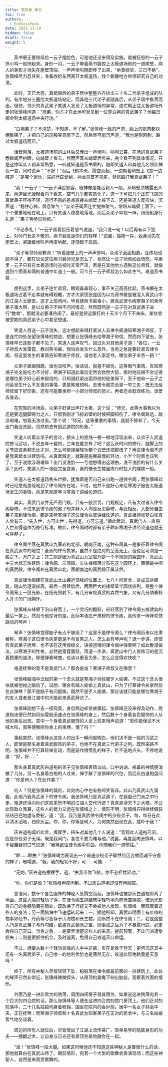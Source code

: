```yaml
---
title: 第四章 律令
toc: true
authors:
  - EndlessPeak
date: 2021-11-10
hidden: false
draft: false
weight: 5
---
```


　　燕书磐正要继续给一云子摆脸色，可是他还没来得及实施，就被狂怒的一云子拎小鸡一般拎起来。身形一闪，一云子带着燕书磐掠上太极道场前的一道崖壁，两人的身影才消失在崖壁顶端，一声声惨叫随即传了出来，“余音绕梁，三日不绝”，张慎峰尽力忍住笑，准备收拾东西离开太极道场，找个僻静地方继续研究自己的功法。

　　此时，天已大亮，真武殿后的弟子居中整整齐齐排出三十名二代弟子组成的队列，有序地分三圈绕太极道场站定，而其他三代弟子紧随其后，从弟子居中鱼贯而出。很快，领头的真武弟子笑道人发现了太极道场的异常，连忙朝正往太极道场外走的张慎峰问道：“师弟，你方才在此地可曾见到一位穿白袍的真武弟子？他每日都会到太极道场中央行功。”

　　“白袍弟子？不清楚，不知道，不了解。”张慎峰一脸的严肃，脸上的肌肉都快绷散架了，才把自己的这股笑意憋下去，然后尽可能沉声道，“我也是刚刚到，路过太极道场而已。”

　　话音刚落，太极道场前的山林后又传出一声惨叫，响彻云霄，在场的真武弟子悉数闻声抬眼，向峭壁上看去，然而声音从峭壁后传来，完全看不到具体情况。只是这惨叫众人都非常熟悉，一听就知道是燕书磐的，随即笑道人和其他几名领队神色一变，同时说声：“不好！”而后飞鹤冲天，腾空而起，一边朝着峭壁上飞掠一边喊道：“是哪个家伙，端的行踪诡秘，神龙见首不见尾，竟然殴打我真武弟子！”

　　“我！一云子！”一云子满脸怒容，眼神像是能活剥人一般，从峭壁顶端露出头来，两道目光凝聚着向下看来，空气几乎都实质化了。这一下可把几个正在飞掠的真武弟子吓得不轻，道行不高的差点直接从峭壁上摔下去，还是笑道人反应快，沉声道：“稳住心神，屏息聚气！”众弟子闻声连忙提神聚气，堪堪从峭壁上滑下，一个个重重地砸在地上，只有笑道人稳稳地落地，而后众弟子仰视一阵，纷纷躬身行礼道：“弟子等参见师叔。” 

　　“不必多礼！”一云子黑着脸压着怒气说道，“我只说一句！以后再有以下犯上，对师门长辈不敬的，燕书磐就是你们的榜样！”说罢，袖袍一挥，返身消失在崖壁上，紧跟着惨叫声再度响起，逐渐趋于高昂。

　　“弟子等领师叔教诲！”听着崖壁上的一声声惨叫，众弟子面面相觑，连练功也顾不得了，都在议论这位燕书磐师兄是怎么了，竟然让一云子师叔如此愤怒，平素里一云子只有在太极道场时巡视时非常严肃，若是在其他地方遇到这位师叔，就像遇到个面善和蔼的普通中年道士一般。可今日一云子师叔怎么如此生气，难道燕书磐……

　　想到这里，众弟子连忙肃容，眼观鼻鼻观心，事不关己高高挂起。燕书磐在太极道场占着不走本就有碍观瞻，方才大家慌张是因为以为燕书磐是被混入真武山中的江湖人士掳去，这才上前询问。毕竟掳燕书磐事小，掳真武律令阁寒湘子的亲传弟子事大啊，是以众弟子不得不问问情况，然而既然是一云子在对真武弟子进行“教育”，那就没必要凑热闹了。最好是将这厮打的十天半个月下不来床，某些曾被受欺的真武弟子心中甚至想道。

　　笑道人目送一云子消失，这才想起来得赶紧派人去律令阁通知寒湘子师叔，于是连忙四处张望张慎峰的踪迹，想要让张慎峰去给寒湘子带信。然而四下望去，张慎峰早已连影子都不见了。笑道人连声叹气，回过头对其他弟子道：“各位，一云子师叔大发雷霆，教训燕书磐，我怕会发生什么意外。当务之急是要赶紧去律令阁，将这里发生的事情告知寒湘子师叔，请他老人家定夺。哪位弟子辛苦一趟？”

　　众弟子面面相觑，谁也没吱声。俗话说，报喜不报忧，这等晦气事情，告知寒湘子完全是吃力不讨好，寒湘子知道此事后定然会勃然大怒，那时他压根不会记得是哪位弟子好心前来报信的，只知道赶紧出面将他的徒弟保下，至于他和一云子之间会发生什么不友善的事情，更是殊难预料。去律令阁完全是一举三失：既无法给师叔留下好印象，还有可能要承担一小部分师叔的怒火，再者还会耽误练功，谁爱去谁去。

　　在短暂的冷场后，众弟子赶紧出声打太极，这个说：“师兄，此等大事我以为还是要选腿脚得力之人，只恨我刚才飞掠岩壁的时候把脚扭伤了，律令阁路远，跋涉艰难，恕我无法过去。”那个说：“师兄，这等重要的事情，我就不掺和了，今天出门我没洗脸，贸然前去有损武道院的形象。”

　　笑道人听着众弟子的言论，额头上的黑线一根一根地浮现出来，众弟子入武道院修习武功，不说五年十载的，三年五载总有了吧？这么长时间的修行，腿脚上的关节应该柔韧无比才对，怎么可能施展轻功攀个岩壁还把脚扭了？再说律令阁不还是我真武本派建筑吗，从真武殿走，就算是施展最慢的轻功，小半个时辰也该到了，至于说跋涉艰难嘛？出门没洗脸——亏他想得出这理由，洗不洗脸的有什么关系？此时，笑道人的一张脸完全变黑，黑的像长生楼里炼丹时投入的煤炭一般。

　　笑道人在太极道场焦头烂额，犹豫着是否自己亲自跑一趟律令阁；而张慎峰此时已经悠哉游哉地到了律令阁所在地，不过，他并不是好心来给寒湘子报告太极道场发生的事情，而是来观摩学习寒湘子讲经论道的。

　　其实，真武门派并无严密门规，只有一般赏罚。门规规定，凡有大过者入律令阁静修。不过来到律令阁的弟子却并非人人均是反思静修，与此相反，大部分自由弟子来到律令阁，都是来听寒湘子这位律令执掌讲经论道的。真武祖师张梦白张真人曾有云：“先入世，方可出世；先得道，方可忘道。”循此武训，真武门人一直将入世和得道作为修行标准。故此，律令阁时时都有弟子聆听寒湘子讲经论道也就无可厚非了。

　　律令阁坐落在真武山九室岩的北部，朝向正南，这种布局其一是象征着律令阁在真武派中的地位：全派的律令执掌。虽然不是绝对的至高无上，但也足可谓是一殿之下，万户之上；其二则是因为真武山九室岩乃是一个不规则的扁圆环，真武山中三大标志性建筑：律令阁、三清殿、长生楼错落分布在这个圆环上，面朝最中间的真武殿。律令阁处在真武山北，面朝南边的真武殿正属该然。

　　真武律令阁建在真武山北山接近顶峰的位置上，七八十间房舍，排成五排建筑，随山势逐渐拔高，最后一层建筑后，两面巨大的峰壁呈半圆状排列，将整个律令阁笼上一层光影，在阳光照射下，有几分审视真武的森然气象，又有几分纳春秋入芥子的广阔胸怀。

　　张慎峰从峰壁下沿山脊而上，一个灵巧的翻跃，轻轻落到了律令阁五排建筑的最后一排上。然而令他惊讶的是，此际本该庄严肃穆的律令阁，竟传来一阵阵欢快跳动的琴声！

　　琴声？张慎峰觉得脑子有点不够用了？这里不是律令阁么？律令阁历来以庄肃著称，寒湘子这位律令执掌更是不苟言笑之人，怎么会有琴声呢？退一步讲，即使有真武弟子抚琴，也不该在这传授经文，讲授道理的律令阁中弹奏啊？如此散漫做法，以寒湘子的性格，必然是雷霆震怒。再退一步讲，真武山中门人皆修习的是沉着稳重的道法，即便弹奏琴曲，也该以重音为多，怎么会显得欢快呢？

　　难道抚琴的竟不是真武门人？那会是谁？寒湘子师叔又在哪里？

　　张慎峰脑海中泛起的第一个念头就是寒湘子师叔被歹人偷袭，不过这个念头很快就被他抛之脑后了。试想，哪会有贼人偷偷上真武山，只为了打晕律令执掌然后在此弹琴？那不是脑子有问题嘛。既然不是歹人偷袭，那应该就只能是哪位寒湘子的友人或者是江湖中的大能前来真武拜访了。

　　张慎峰刚想下去一探究竟，身后两边却变故骤起。张慎峰还没来得及动作，两道指诀便已然如风似雷般迅速点在张慎峰的身上，然后数十个身着各色服饰的人从他的身后出现。其中一个身着真武服饰的人走上前来悄声说道：“若你能保证不大喊大叫，我等便解除你身上的束缚，懂了吗？”

　　事起突然，张慎峰从这些人的出手一瞬间就明白，他们决不是一般的习武之人，即使是那名身着真武服饰的弟子，也绝不在真武三代弟子之列。既然来路不明，张慎峰并不打算轻举妄动，而是装作很慌乱的样子，忙不迭地点头，不停地说道：“好，好……”

　　那名身着真武灰白道袍的弟子见张慎峰表情讪讪，口中讷讷，戒备的神情便消散了几分。另一名身着白袍的人过来，伸手解了张慎峰的穴位，而后灰白道袍盘问道：“你是何人？在此作甚？”

　　何人？饶是张慎峰的城府，此刻内心中也有些啼笑皆非。此山乃真武山九室岩，此地乃我真武派下的律令阁，我张慎峰乃是真武弟子，在我自己门派之中行走，难道还得向你们这些来历不明的江湖人交代行迹？真真是滑天下之大稽。不过此际敌众我寡，这些人的武力又远在张慎峰之上，情形不明，张慎峰只得继续假装结结巴巴地虚与委蛇，道：“我，我乃是真武律令阁中的杂役弟子，每，每日在此以清水洒地，扫除灰尘。你，你，你等是何人，为何突然出现在此，威吓于我？”

　　灰白道袍闻听此言，挥挥手，扭头对其他几个人说道：“我观此人道袍已旧，应是杂役弟子无误。既是我同门，各位不要为难与他。”说罢，再度面向张慎峰，以不容置疑的口气说道：“我等欲往律令阁中聆曲，你随我们一道前往。”

　　“聆……聆曲？”张慎峰竭力表现出一个普通杂役弟子骤然经历变故而魂不守舍的样子，嗫嚅道，“我，我的轻功不好，可……可能……”

　　“无妨。”灰白道袍摆摆手，道，“由我带你飞掠，你不必担忧轻功。”

　　“你，你们是谁？”张慎峰再度问到。不过灰白道袍却没有再回应。

　　言语间，数十个各色服饰的神秘人皆腾空而起，张慎峰也被那灰白道袍带离了地面。这些人端的轻功了得，在律令阁五排建筑中轻巧地向前低空横掠，借助光影将自己的身躯隐藏在暗处，既改换了行迹又不会被他人发现。张慎峰一面观摩着这些人的身法；另一面脑海中飞速运转起来：一，据他所知，真武山明面上有价值的物事如经书，丹药等尽皆存于山海楼和长生楼，而断然不在律令阁；二，若是这些人乃是真武弟子与外勾结，欲盗真武镇派之宝，则事成之后为了不暴露行踪，必定会将自己灭口。当务之急，一是要弄清楚这些人的来意，提前预警，不让门派遭受损失；二则是要抓住机会，及时逃离，免得自己难逃灭口命运。

　　不过，想要从数十个轻功高强的人手中逃离，实在是难于登天；更何况这其中还有一名真武弟子，自己唯一的地利优势也是荡然无存。难道此际绝路竟是天意吗？

　　终于，所有神秘人尽皆轻轻下坠，稳稳落在律令阁最前面的一排建筑上。此处的琴声已然非常近，张慎峰微微探头，从房顶的翼角下伸出脑袋，观察着外面的情形。

　　外面乃是一进非常大的院落，周围四间房子将其围住，如果说这进院落宛若一个巨大的四合院的话，那么张慎峰等人便在这进四合院的院门房顶上。他们正对的院落中，二十几名姑娘均身着粉锦，围坐在院内的香炉前。居中一名女子斜坐中央，正在抚琴；而寒湘子师叔和十名真武女知客弟子在正对的房舍中，与三名姑娘客气地交谈着。

　　周边的所有人就位后，尽皆使出了江湖上流传甚广、简单易学的隐匿身形的功夫——狸翻之术，让自身与日光还有房顶完美地融合在一起。

　　“淦！”张慎峰一拍大腿。如果这时候他还不知道这些神秘人是要做什么的话，那他就算白在真武山待了。眼前情形，宛若一个大型的歌舞会表演现场；而这些神秘人，自然是来观赏歌舞的。